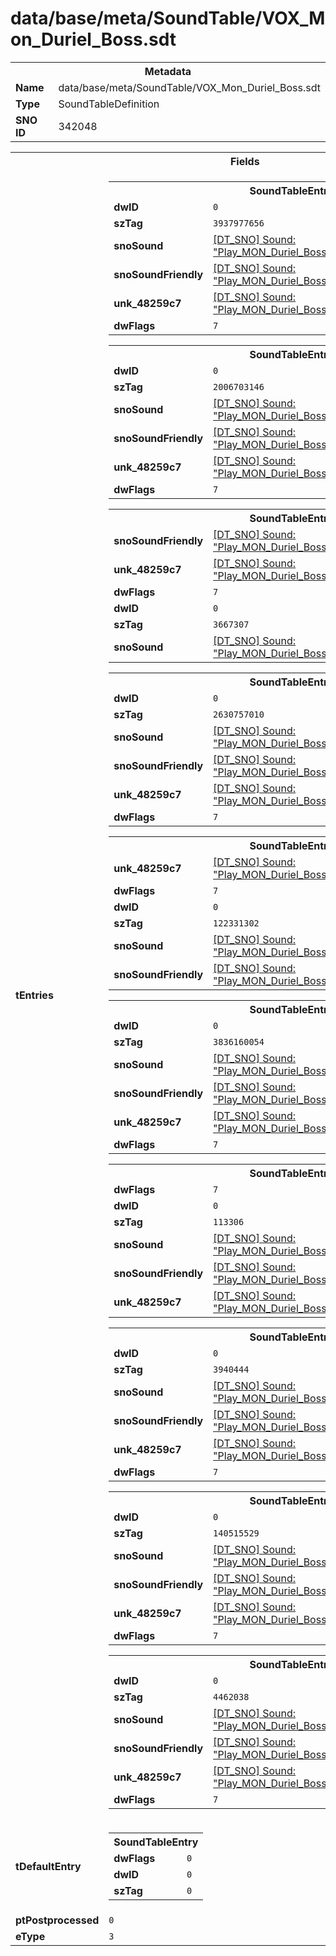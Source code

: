 <h1>data/base/meta/SoundTable/VOX_Mon_Duriel_Boss.sdt</h1><table><tr><th colspan="100%">Metadata</th></tr><tr><td><b>Name</b></td><td>data/base/meta/SoundTable/VOX_Mon_Duriel_Boss.sdt</td></tr><tr><td><b>Type</b></td><td>SoundTableDefinition</td></tr><tr><td><b>SNO ID</b></td><td>342048</td></tr></table>

<table><tr><th colspan="100%">Fields</th></tr><tr><td><b>tEntries</b></td><td><table><tr><th colspan="100%">SoundTableEntry</th></tr><tr><td><b>dwID</b></td><td><code>0</code></td></tr><tr><td><b>szTag</b></td><td><code>3937977656</code></td></tr><tr><td><b>snoSound</b></td><td><a href="..\Sound\Play_MON_Duriel_Boss_VOX_Attack_Jab_3P.snd.md">[DT_SNO] Sound: "Play_MON_Duriel_Boss_VOX_Attack_Jab_3P"</a></td></tr><tr><td><b>snoSoundFriendly</b></td><td><a href="..\Sound\Play_MON_Duriel_Boss_VOX_Attack_Jab_3P.snd.md">[DT_SNO] Sound: "Play_MON_Duriel_Boss_VOX_Attack_Jab_3P"</a></td></tr><tr><td><b>unk_48259c7</b></td><td><a href="..\Sound\Play_MON_Duriel_Boss_VOX_Attack_Jab_3P.snd.md">[DT_SNO] Sound: "Play_MON_Duriel_Boss_VOX_Attack_Jab_3P"</a></td></tr><tr><td><b>dwFlags</b></td><td><code>7</code></td></tr></table>


<table><tr><th colspan="100%">SoundTableEntry</th></tr><tr><td><b>dwID</b></td><td><code>0</code></td></tr><tr><td><b>szTag</b></td><td><code>2006703146</code></td></tr><tr><td><b>snoSound</b></td><td><a href="..\Sound\Play_MON_Duriel_Boss_VOX_Attack_Swipe_3P.snd.md">[DT_SNO] Sound: "Play_MON_Duriel_Boss_VOX_Attack_Swipe_3P"</a></td></tr><tr><td><b>snoSoundFriendly</b></td><td><a href="..\Sound\Play_MON_Duriel_Boss_VOX_Attack_Swipe_3P.snd.md">[DT_SNO] Sound: "Play_MON_Duriel_Boss_VOX_Attack_Swipe_3P"</a></td></tr><tr><td><b>unk_48259c7</b></td><td><a href="..\Sound\Play_MON_Duriel_Boss_VOX_Attack_Swipe_3P.snd.md">[DT_SNO] Sound: "Play_MON_Duriel_Boss_VOX_Attack_Swipe_3P"</a></td></tr><tr><td><b>dwFlags</b></td><td><code>7</code></td></tr></table>


<table><tr><th colspan="100%">SoundTableEntry</th></tr><tr><td><b>snoSoundFriendly</b></td><td><a href="..\Sound\Play_MON_Duriel_Boss_VOX_Attack_Spew_3P.snd.md">[DT_SNO] Sound: "Play_MON_Duriel_Boss_VOX_Attack_Spew_3P"</a></td></tr><tr><td><b>unk_48259c7</b></td><td><a href="..\Sound\Play_MON_Duriel_Boss_VOX_Attack_Spew_3P.snd.md">[DT_SNO] Sound: "Play_MON_Duriel_Boss_VOX_Attack_Spew_3P"</a></td></tr><tr><td><b>dwFlags</b></td><td><code>7</code></td></tr><tr><td><b>dwID</b></td><td><code>0</code></td></tr><tr><td><b>szTag</b></td><td><code>3667307</code></td></tr><tr><td><b>snoSound</b></td><td><a href="..\Sound\Play_MON_Duriel_Boss_VOX_Attack_Spew_3P.snd.md">[DT_SNO] Sound: "Play_MON_Duriel_Boss_VOX_Attack_Spew_3P"</a></td></tr></table>


<table><tr><th colspan="100%">SoundTableEntry</th></tr><tr><td><b>dwID</b></td><td><code>0</code></td></tr><tr><td><b>szTag</b></td><td><code>2630757010</code></td></tr><tr><td><b>snoSound</b></td><td><a href="..\Sound\Play_MON_Duriel_Boss_VOX_Devour_WindUp_3P.snd.md">[DT_SNO] Sound: "Play_MON_Duriel_Boss_VOX_Devour_WindUp_3P"</a></td></tr><tr><td><b>snoSoundFriendly</b></td><td><a href="..\Sound\Play_MON_Duriel_Boss_VOX_Devour_WindUp_3P.snd.md">[DT_SNO] Sound: "Play_MON_Duriel_Boss_VOX_Devour_WindUp_3P"</a></td></tr><tr><td><b>unk_48259c7</b></td><td><a href="..\Sound\Play_MON_Duriel_Boss_VOX_Devour_WindUp_3P.snd.md">[DT_SNO] Sound: "Play_MON_Duriel_Boss_VOX_Devour_WindUp_3P"</a></td></tr><tr><td><b>dwFlags</b></td><td><code>7</code></td></tr></table>


<table><tr><th colspan="100%">SoundTableEntry</th></tr><tr><td><b>unk_48259c7</b></td><td><a href="..\Sound\Play_MON_Duriel_Boss_VOX_Death_Start_3P.snd.md">[DT_SNO] Sound: "Play_MON_Duriel_Boss_VOX_Death_Start_3P"</a></td></tr><tr><td><b>dwFlags</b></td><td><code>7</code></td></tr><tr><td><b>dwID</b></td><td><code>0</code></td></tr><tr><td><b>szTag</b></td><td><code>122331302</code></td></tr><tr><td><b>snoSound</b></td><td><a href="..\Sound\Play_MON_Duriel_Boss_VOX_Death_Start_3P.snd.md">[DT_SNO] Sound: "Play_MON_Duriel_Boss_VOX_Death_Start_3P"</a></td></tr><tr><td><b>snoSoundFriendly</b></td><td><a href="..\Sound\Play_MON_Duriel_Boss_VOX_Death_Start_3P.snd.md">[DT_SNO] Sound: "Play_MON_Duriel_Boss_VOX_Death_Start_3P"</a></td></tr></table>


<table><tr><th colspan="100%">SoundTableEntry</th></tr><tr><td><b>dwID</b></td><td><code>0</code></td></tr><tr><td><b>szTag</b></td><td><code>3836160054</code></td></tr><tr><td><b>snoSound</b></td><td><a href="..\Sound\Play_MON_Duriel_Boss_VOX_Death_End_3P.snd.md">[DT_SNO] Sound: "Play_MON_Duriel_Boss_VOX_Death_End_3P"</a></td></tr><tr><td><b>snoSoundFriendly</b></td><td><a href="..\Sound\Play_MON_Duriel_Boss_VOX_Death_End_3P.snd.md">[DT_SNO] Sound: "Play_MON_Duriel_Boss_VOX_Death_End_3P"</a></td></tr><tr><td><b>unk_48259c7</b></td><td><a href="..\Sound\Play_MON_Duriel_Boss_VOX_Death_End_3P.snd.md">[DT_SNO] Sound: "Play_MON_Duriel_Boss_VOX_Death_End_3P"</a></td></tr><tr><td><b>dwFlags</b></td><td><code>7</code></td></tr></table>


<table><tr><th colspan="100%">SoundTableEntry</th></tr><tr><td><b>dwFlags</b></td><td><code>7</code></td></tr><tr><td><b>dwID</b></td><td><code>0</code></td></tr><tr><td><b>szTag</b></td><td><code>113306</code></td></tr><tr><td><b>snoSound</b></td><td><a href="..\Sound\Play_MON_Duriel_Boss_VOX_Devour_Eat_3P.snd.md">[DT_SNO] Sound: "Play_MON_Duriel_Boss_VOX_Devour_Eat_3P"</a></td></tr><tr><td><b>snoSoundFriendly</b></td><td><a href="..\Sound\Play_MON_Duriel_Boss_VOX_Devour_Eat_3P.snd.md">[DT_SNO] Sound: "Play_MON_Duriel_Boss_VOX_Devour_Eat_3P"</a></td></tr><tr><td><b>unk_48259c7</b></td><td><a href="..\Sound\Play_MON_Duriel_Boss_VOX_Devour_Eat_3P.snd.md">[DT_SNO] Sound: "Play_MON_Duriel_Boss_VOX_Devour_Eat_3P"</a></td></tr></table>


<table><tr><th colspan="100%">SoundTableEntry</th></tr><tr><td><b>dwID</b></td><td><code>0</code></td></tr><tr><td><b>szTag</b></td><td><code>3940444</code></td></tr><tr><td><b>snoSound</b></td><td><a href="..\Sound\Play_MON_Duriel_Boss_VOX_Burrow_Intro_3P.snd.md">[DT_SNO] Sound: "Play_MON_Duriel_Boss_VOX_Burrow_Intro_3P"</a></td></tr><tr><td><b>snoSoundFriendly</b></td><td><a href="..\Sound\Play_MON_Duriel_Boss_VOX_Burrow_Intro_3P.snd.md">[DT_SNO] Sound: "Play_MON_Duriel_Boss_VOX_Burrow_Intro_3P"</a></td></tr><tr><td><b>unk_48259c7</b></td><td><a href="..\Sound\Play_MON_Duriel_Boss_VOX_Burrow_Intro_3P.snd.md">[DT_SNO] Sound: "Play_MON_Duriel_Boss_VOX_Burrow_Intro_3P"</a></td></tr><tr><td><b>dwFlags</b></td><td><code>7</code></td></tr></table>


<table><tr><th colspan="100%">SoundTableEntry</th></tr><tr><td><b>dwID</b></td><td><code>0</code></td></tr><tr><td><b>szTag</b></td><td><code>140515529</code></td></tr><tr><td><b>snoSound</b></td><td><a href="..\Sound\Play_MON_Duriel_Boss_VOX_Burrow_Outro_Start_3P.snd.md">[DT_SNO] Sound: "Play_MON_Duriel_Boss_VOX_Burrow_Outro_Start_3P"</a></td></tr><tr><td><b>snoSoundFriendly</b></td><td><a href="..\Sound\Play_MON_Duriel_Boss_VOX_Burrow_Outro_Start_3P.snd.md">[DT_SNO] Sound: "Play_MON_Duriel_Boss_VOX_Burrow_Outro_Start_3P"</a></td></tr><tr><td><b>unk_48259c7</b></td><td><a href="..\Sound\Play_MON_Duriel_Boss_VOX_Burrow_Outro_Start_3P.snd.md">[DT_SNO] Sound: "Play_MON_Duriel_Boss_VOX_Burrow_Outro_Start_3P"</a></td></tr><tr><td><b>dwFlags</b></td><td><code>7</code></td></tr></table>


<table><tr><th colspan="100%">SoundTableEntry</th></tr><tr><td><b>dwID</b></td><td><code>0</code></td></tr><tr><td><b>szTag</b></td><td><code>4462038</code></td></tr><tr><td><b>snoSound</b></td><td><a href="..\Sound\Play_MON_Duriel_Boss_VOX_Burrow_Outro_End_3P.snd.md">[DT_SNO] Sound: "Play_MON_Duriel_Boss_VOX_Burrow_Outro_End_3P"</a></td></tr><tr><td><b>snoSoundFriendly</b></td><td><a href="..\Sound\Play_MON_Duriel_Boss_VOX_Burrow_Outro_End_3P.snd.md">[DT_SNO] Sound: "Play_MON_Duriel_Boss_VOX_Burrow_Outro_End_3P"</a></td></tr><tr><td><b>unk_48259c7</b></td><td><a href="..\Sound\Play_MON_Duriel_Boss_VOX_Burrow_Outro_End_3P.snd.md">[DT_SNO] Sound: "Play_MON_Duriel_Boss_VOX_Burrow_Outro_End_3P"</a></td></tr><tr><td><b>dwFlags</b></td><td><code>7</code></td></tr></table>


</td></tr><tr><td><b>tDefaultEntry</b></td><td><table><tr><th colspan="100%">SoundTableEntry</th></tr><tr><td><b>dwFlags</b></td><td><code>0</code></td></tr><tr><td><b>dwID</b></td><td><code>0</code></td></tr><tr><td><b>szTag</b></td><td><code>0</code></td></tr></table>

</td></tr><tr><td><b>ptPostprocessed</b></td><td><code>0</code></td></tr><tr><td><b>eType</b></td><td><code>3</code></td></tr></table>

